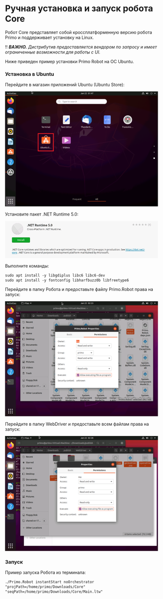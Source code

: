 # Ручная установка и запуск робота Core

Робот Core представляет собой кроссплатформенную версию робота Primo и поддерживает установку на Linux. 

:bangbang: ***ВАЖНО.** Дистрибутив предоставляется вендором по запросу и имеет ограниченные возможности для работы с UI.*

Ниже приведен пример установки Primo Robot на OC Ubuntu.

### Установка в Ubuntu

Перейдите в магазин приложений Ubuntu (Ubuntu Store):

![](<../../.gitbook/assets/image (176).png>)

Установите пакет .NET Runtime 5.0:

![](<../../.gitbook/assets/image (159).png>)

Выполните команды:

```
sudo apt install -y libgdiplus libc6 libc6-dev
sudo apt install -y fontconfig libharfbuzz0b libfreetype6
```

Перейдите в папку Робота и предоставьте файлу Primo.Robot права на запуск:

![](<../../.gitbook/assets/image (154).png>)

Перейдите в папку WebDriver и предоставьте всем файлам права на запуск:

![](<../../.gitbook/assets/image (92).png>)

### Запуск 

Пример запуска Робота из терминала:

```
./Primo.Robot instantStart noOrchestrator "projPath=/home/primo/Downloads/Core" "seqPath=/home/primo/Downloads/Core/Main.ltw"

```
